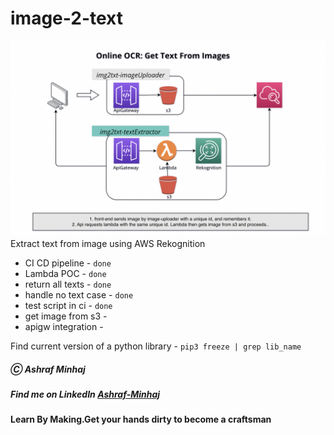 # image-2-text
![diagram](docs/online-ocr-diagram-with-api.png)
 Extract text from image using AWS Rekognition

* CI CD pipeline      - `done`
* Lambda POC          - `done`
* return all texts    - `done`
* handle no text case - `done`
* test script in ci   - `done`
* get image from s3   - 
* apigw integration   -

Find current version of a python library - `pip3 freeze | grep lib_name`

##### Ⓒ Ashraf Minhaj
##### Find me on LinkedIn [Ashraf-Minhaj](https://www.linkedin.com/in/ashraf-minhaj/)

#### Learn By Making.Get your hands dirty to become a craftsman